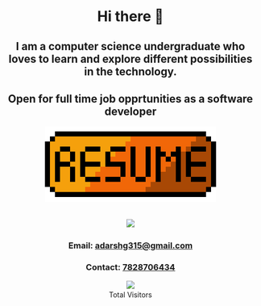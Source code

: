 <h1 align="center" style="border-bottom: none">Hi there 👋</h1>
<h2 align="center" >I am a computer science undergraduate who loves to learn and explore different possibilities in the technology.</h2>
<h2 align="center"> Open for full time job opprtunities as a software developer</h2>
<p align="center">
 <a href="https://docs.google.com/document/d/1zZoxmOKvPeth-WN3oKnlTWUYjYPtVTNQCO_RDXF0RMc/edit?usp=sharing">
   <img src="/1e4ed6ace0977ce.png" alt="Resume"/>
 </a>
</p>

<p align="center">
 <br />
 <img src="https://github-readme-stats.vercel.app/api?username=adarshg315&show_icons=true" />
 <h3 align="center"> Email: <a href="mailto:adarshg315@gmail.com">adarshg315@gmail.com</a></h3>
 <h3 align="center"> Contact: <a href="tel:+9178287064354">7828706434</a></h3>
</p>

<p align="center">
<img src="https://profile-counter.glitch.me/{Adarshg315}/count.svg" /><br>
  Total Visitors 
</p>



